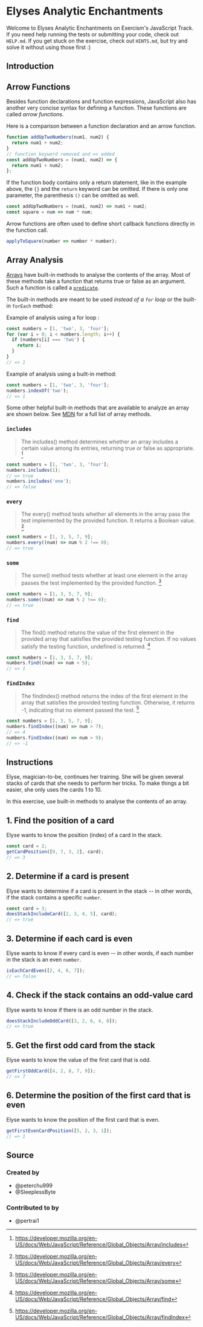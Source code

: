 # Elyses Analytic Enchantments

Welcome to Elyses Analytic Enchantments on Exercism's JavaScript Track.
If you need help running the tests or submitting your code, check out `HELP.md`.
If you get stuck on the exercise, check out `HINTS.md`, but try and solve it without using those first :)

## Introduction

## Arrow Functions

Besides function declarations and function expressions, JavaScript also has another very concise syntax for defining a function.
These functions are called _arrow functions_.

Here is a comparison between a function declaration and an arrow function.

```javascript
function addUpTwoNumbers(num1, num2) {
  return num1 + num2;
}
// function keyword removed and => added
const addUpTwoNumbers = (num1, num2) => {
  return num1 + num2;
};
```

If the function body contains only a return statement, like in the example above, the `{}` and the `return` keyword can be omitted.
If there is only one parameter, the parenthesis `()` can be omitted as well.

<!-- prettier-ignore-start -->
```javascript
const addUpTwoNumbers = (num1, num2) => num1 + num2;
const square = num => num * num;
```
<!-- prettier-ignore-end -->

Arrow functions are often used to define short callback functions directly in the function call.

<!-- prettier-ignore-start -->
```javascript
applyToSquare(number => number * number);
```
<!-- prettier-ignore-end -->

## Array Analysis

[Arrays][arrays-concept] have built-in methods to analyse the contents of the array.
Most of these methods take a function that returns true or false as an argument.
Such a function is called a [`predicate`][predicate_in_programming].

The built-in methods are meant to be used _instead of a `for` loop_ or the built-in `forEach` method:

Example of analysis using a for loop :

```javascript
const numbers = [1, 'two', 3, 'four'];
for (var i = 0; i < numbers.length; i++) {
  if (numbers[i] === 'two') {
    return i;
  }
}
// => 1
```

Example of analysis using a built-in method:

```javascript
const numbers = [1, 'two', 3, 'four'];
numbers.indexOf('two');
// => 1
```

Some other helpful built-in methods that are available to analyze an array are shown below. See [MDN][mdn-array-methods] for a full list of array methods.

### `includes`

> The includes() method determines whether an array includes a certain value among its entries, returning true or false as appropriate. [^1]

```javascript
const numbers = [1, 'two', 3, 'four'];
numbers.includes(1);
// => true
numbers.includes('one');
// => false
```

### `every`

> The every() method tests whether all elements in the array pass the test implemented by the provided function. It returns a Boolean value. [^2]

```javascript
const numbers = [1, 3, 5, 7, 9];
numbers.every((num) => num % 2 !== 0);
// => true
```

### `some`

> The some() method tests whether at least one element in the array passes the test implemented by the provided function. [^3]

```javascript
const numbers = [1, 3, 5, 7, 9];
numbers.some((num) => num % 2 !== 0);
// => true
```

### `find`

> The find() method returns the value of the first element in the provided array that satisfies the provided testing function. If no values satisfy the testing function, undefined is returned. [^4]

```javascript
const numbers = [1, 3, 5, 7, 9];
numbers.find((num) => num < 5);
// => 1
```

### `findIndex`

> The findIndex() method returns the index of the first element in the array that satisfies the provided testing function. Otherwise, it returns -1, indicating that no element passed the test. [^5]

```javascript
const numbers = [1, 3, 5, 7, 9];
numbers.findIndex((num) => num > 7);
// => 4
numbers.findIndex((num) => num > 9);
// => -1
```

[^1]: https://developer.mozilla.org/en-US/docs/Web/JavaScript/Reference/Global_Objects/Array/includes

[^2]: https://developer.mozilla.org/en-US/docs/Web/JavaScript/Reference/Global_Objects/Array/every

[^3]: https://developer.mozilla.org/en-US/docs/Web/JavaScript/Reference/Global_Objects/Array/some

[^4]: https://developer.mozilla.org/en-US/docs/Web/JavaScript/Reference/Global_Objects/Array/find

[^5]: https://developer.mozilla.org/en-US/docs/Web/JavaScript/Reference/Global_Objects/Array/findIndex

[predicate_in_programming]: https://derk-jan.com/2020/05/predicate/
[mdn-array-methods]: https://developer.mozilla.org/en-US/docs/Web/JavaScript/Reference/Global_Objects/Array#instance_methods
[arrays-concept]: /tracks/javascript/concepts/arrays

## Instructions

Elyse, magician-to-be, continues her training. She will be given several stacks of cards that she needs to perform her tricks.
To make things a bit easier, she only uses the cards 1 to 10.

In this exercise, use built-in methods to analyse the contents of an array.

## 1. Find the position of a card

Elyse wants to know the position (index) of a card in the stack.

```javascript
const card = 2;
getCardPosition([9, 7, 3, 2], card);
// => 3
```

## 2. Determine if a card is present

Elyse wants to determine if a card is present in the stack -- in other words, if the stack contains a specific `number`.

```javascript
const card = 3;
doesStackIncludeCard([2, 3, 4, 5], card);
// => true
```

## 3. Determine if each card is even

Elyse wants to know if every card is even -- in other words, if each number in the stack is an even `number`.

```javascript
isEachCardEven([2, 4, 6, 7]);
// => false
```

## 4. Check if the stack contains an odd-value card

Elyse wants to know if there is an odd number in the stack.

```javascript
doesStackIncludeOddCard([3, 2, 6, 4, 8]);
// => true
```

## 5. Get the first odd card from the stack

Elyse wants to know the value of the first card that is odd.

```javascript
getFirstOddCard([4, 2, 8, 7, 9]);
// => 7
```

## 6. Determine the position of the first card that is even

Elyse wants to know the position of the first card that is even.

```javascript
getFirstEvenCardPosition([5, 2, 3, 1]);
// => 1
```

## Source

### Created by

- @peterchu999
- @SleeplessByte

### Contributed to by

- @pertrai1
